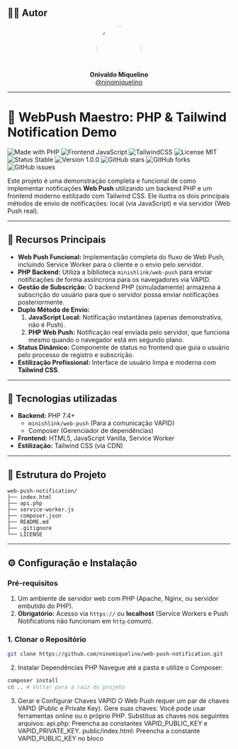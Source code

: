 ## 👨‍💻 Autor

<div align="center">
  <img src="https://avatars.githubusercontent.com/ninomiquelino" width="100" height="100" style="border-radius: 50%">
  <br>
  <strong>Onivaldo Miquelino</strong>
  <br>
  <a href="https://github.com/ninomiquelino">@ninomiquelino</a>
</div>

---

# 🔔 WebPush Maestro: PHP & Tailwind Notification Demo

![Made with PHP](https://img.shields.io/badge/PHP-777BB4?logo=php&logoColor=white)
![Frontend JavaScript](https://img.shields.io/badge/Frontend-JavaScript-F7DF1E?logo=javascript&logoColor=black)
![TailwindCSS](https://img.shields.io/badge/TailwindCSS-38B2AC?logo=tailwindcss&logoColor=white)
![License MIT](https://img.shields.io/badge/License-MIT-green)
![Status Stable](https://img.shields.io/badge/Status-Stable-success)
![Version 1.0.0](https://img.shields.io/badge/Version-1.0.0-blue)
![GitHub stars](https://img.shields.io/github/stars/NinoMiquelino/web-push-notification?style=social)
![GitHub forks](https://img.shields.io/github/forks/NinoMiquelino/web-push-notification?style=social)
![GitHub issues](https://img.shields.io/github/issues/NinoMiquelino/web-push-notification)

Este projeto é uma demonstração completa e funcional de como implementar notificações **Web Push** utilizando um backend PHP e um frontend moderno estilizado com Tailwind CSS. Ele ilustra os dois principais métodos de envio de notificações: local (via JavaScript) e via servidor (Web Push real).

---

## 🌟 Recursos Principais

* **Web Push Funcional:** Implementação completa do fluxo de Web Push, incluindo Service Worker para o cliente e o envio pelo servidor.
* **PHP Backend:** Utiliza a biblioteca `minishlink/web-push` para enviar notificações de forma assíncrona para os navegadores via VAPID.
* **Gestão de Subscrição:** O backend PHP (simuladamente) armazena a subscrição do usuário para que o servidor possa enviar notificações posteriormente.
* **Duplo Método de Envio:**
    1.  **JavaScript Local:** Notificação instantânea (apenas demonstrativa, não é Push).
    2.  **PHP Web Push:** Notificação real enviada pelo servidor, que funciona mesmo quando o navegador está em segundo plano.
* **Status Dinâmico:** Componente de status no frontend que guia o usuário pelo processo de registro e subscrição.
* **Estilização Profissional:** Interface de usuário limpa e moderna com **Tailwind CSS**.

---

## 🧠 Tecnologias utilizadas

* **Backend:** PHP 7.4+
    * `minishlink/web-push` (Para a comunicação VAPID)
    * Composer (Gerenciador de dependências)
* **Frontend:** HTML5, JavaScript Vanilla, Service Worker
* **Estilização:** Tailwind CSS (via CDN)

---

## 🧩 Estrutura do Projeto
```
web-push-notification/
├── index.html
├── api.php
├── service-worker.js
├── composer.json
├── README.md
├── .gitignore
└── LICENSE
```

---

## ⚙️ Configuração e Instalação

### Pré-requisitos

1.  Um ambiente de servidor web com PHP (Apache, Nginx, ou servidor embutido do PHP).
2.  **Obrigatório:** Acesso via `https://` ou **localhost** (Service Workers e Push Notifications não funcionam em `http` comum).

### 1. Clonar o Repositório

   ```bash
   git clone https://github.com/ninomiquelino/web-push-notification.git
   ```

2. Instalar Dependências PHP
​Navegue até a pasta  e utilize o Composer:

```bash
composer install
cd .. # Voltar para a raiz do projeto
   ```

3. Gerar e Configurar Chaves VAPID
​O Web Push requer um par de chaves VAPID (Public e Private Key).
​Gere suas chaves: Você pode usar ferramentas online ou o próprio PHP.
​Substitua as chaves nos seguintes arquivos:
​api.php: Preencha as constantes VAPID_PUBLIC_KEY e VAPID_PRIVATE_KEY.
​public/index.html: Preencha a constante VAPID_PUBLIC_KEY no bloco <script>.
​Importante: O VAPID_SUBJECT em src/api.php deve ser um mailto: válido (ex: mailto:voce@exemplo.com).

​4. Executar o Servidor
​Para testes rápidos, você pode usar o servidor embutido do PHP:

Execute na raiz do projeto
```bash
php -S localhost:8001
```

​• Verifique: O frontend (index.html) deve estar acessível em http://localhost:8001/public/index.html e o backend em http://localhost:8001/api.php.

​5. Configurar o Endpoint da API
​Edite o arquivo public/index.html e ajuste a constante API_URL para o endpoint correto da sua API:

// public/index.html
```bash
const API_URL = 'http://localhost:8001/api.php'; 
```

---

## 📝 Instruções de Uso

​Acesso: Abra http://localhost:8001/public/index.html no seu navegador (Chrome ou Firefox são recomendados).
​Permissão: O navegador pedirá permissão para exibir notificações. Permita.
​Status: O componente de status irá indicar:
​Service Worker registrado
​Usuário inscrito com sucesso
​Subscrição salva no backend (Um arquivo subscription.json deve ter sido criado em src/).
​Teste 1 (JS Local): Clique em Enviar Notificação (Frontend - JS). Uma notificação aparecerá instantaneamente (este é o método local, não usa o servidor).
​Teste 2 (PHP Web Push): Clique em Enviar Notificação (Backend - PHP Push).
​O frontend envia uma requisição ao api.php.
​O api.php usa sua chave privada VAPID para assinar a mensagem e envia o push para o provedor (ex: FCM do Google).
​O provedor envia a notificação para o Service Worker do seu navegador, que a exibe. Esta notificação funciona mesmo com o navegador minimizado!
​
🛑 Notas de Segurança e Produção
​Chaves VAPID: Em produção, NUNCA exponha a VAPID_PRIVATE_KEY em nenhum lugar do código frontend ou arquivos públicos. Ela deve ser usada apenas no backend.
​Armazenamento de Subscrição: O método de salvar a subscrição em um arquivo (subscription.json) é apenas para demonstração. Em produção, use um banco de dados para armazenar as subscrições de forma persistente.
​HTTPS: Para qualquer ambiente que não seja localhost, o Web Push requer o uso de HTTPS.

---

## 🤝 Contribuições
Contribuições são sempre bem-vindas!  
Sinta-se à vontade para abrir uma [*issue*](https://github.com/NinoMiquelino/web-push-notification/issues) com sugestões ou enviar um [*pull request*](https://github.com/NinoMiquelino/web-push-notification/pulls) com melhorias.

---

## 💬 Contato
📧 [Entre em contato pelo LinkedIn](https://www.linkedin.com/in/onivaldomiquelino/)  
💻 Desenvolvido por **Onivaldo Miquelino**

---
